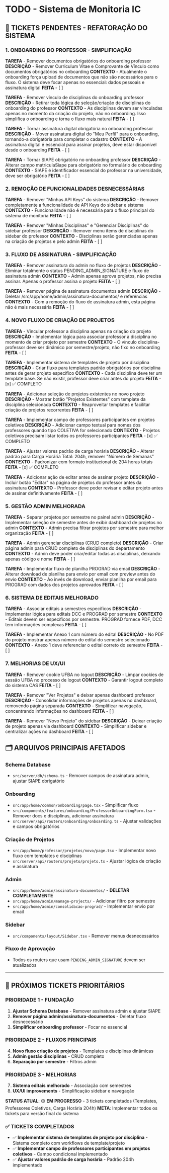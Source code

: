 # TODO - Sistema de Monitoria IC

## 🎯 TICKETS PENDENTES - REFATORAÇÃO DO SISTEMA

### 1. ONBOARDING DO PROFESSOR - SIMPLIFICAÇÃO
**TAREFA** - Remover documentos obrigatórios do onboarding professor
**DESCRIÇÃO** - Remover Curriculum Vitae e Comprovante de Vínculo como documentos obrigatórios no onboarding
**CONTEXTO** - Atualmente o onboarding força upload de documentos que não são necessários para o fluxo. O sistema deve focar apenas no essencial: dados pessoais e assinatura digital
**FEITA** - [ ]

**TAREFA** - Remover vínculo de disciplinas do onboarding professor
**DESCRIÇÃO** - Retirar toda lógica de seleção/criação de disciplinas do onboarding do professor
**CONTEXTO** - As disciplinas devem ser vinculadas apenas no momento da criação do projeto, não no onboarding. Isso simplifica o onboarding e torna o fluxo mais natural
**FEITA** - [ ]

**TAREFA** - Tornar assinatura digital obrigatória no onboarding professor
**DESCRIÇÃO** - Mover assinatura digital do "Meu Perfil" para o onboarding, tornando-a obrigatória para completar o cadastro
**CONTEXTO** - A assinatura digital é essencial para assinar projetos, deve estar disponível desde o onboarding
**FEITA** - [ ]

**TAREFA** - Tornar SIAPE obrigatório no onboarding professor
**DESCRIÇÃO** - Alterar campo matriculaSiape para obrigatório no formulário de onboarding
**CONTEXTO** - SIAPE é identificador essencial do professor na universidade, deve ser obrigatório
**FEITA** - [ ]

### 2. REMOÇÃO DE FUNCIONALIDADES DESNECESSÁRIAS
**TAREFA** - Remover "Minhas API Keys" do sistema
**DESCRIÇÃO** - Remover completamente a funcionalidade de API Keys do sidebar e sistema
**CONTEXTO** - Funcionalidade não é necessária para o fluxo principal do sistema de monitoria
**FEITA** - [ ]

**TAREFA** - Remover "Minhas Disciplinas" e "Gerenciar Disciplinas" do sidebar professor
**DESCRIÇÃO** - Remover menu items de disciplinas do sidebar do professor
**CONTEXTO** - Disciplinas serão gerenciadas apenas na criação de projetos e pelo admin
**FEITA** - [ ]

### 3. FLUXO DE ASSINATURA - SIMPLIFICAÇÃO
**TAREFA** - Remover assinatura do admin no fluxo de projetos
**DESCRIÇÃO** - Eliminar totalmente o status PENDING_ADMIN_SIGNATURE e fluxo de assinatura admin
**CONTEXTO** - Admin apenas aprova projetos, não precisa assinar. Apenas o professor assina o projeto
**FEITA** - [ ]

**TAREFA** - Remover página de assinatura documentos admin
**DESCRIÇÃO** - Deletar /src/app/home/admin/assinatura-documentos/ e referências
**CONTEXTO** - Com a remoção do fluxo de assinatura admin, esta página não é mais necessária
**FEITA** - [ ]

### 4. NOVO FLUXO DE CRIAÇÃO DE PROJETOS
**TAREFA** - Vincular professor a disciplina apenas na criação do projeto
**DESCRIÇÃO** - Implementar lógica para associar professor à disciplina no momento de criar projeto por semestre
**CONTEXTO** - O vínculo disciplina-professor deve ser dinâmico por semestre/projeto, não fixo no onboarding
**FEITA** - [ ]

**TAREFA** - Implementar sistema de templates de projeto por disciplina
**DESCRIÇÃO** - Criar fluxo para templates padrão obrigatórios por disciplina antes de gerar projeto específico
**CONTEXTO** - Cada disciplina deve ter um template base. Se não existir, professor deve criar antes do projeto
**FEITA** - [x] ✅ COMPLETO

**TAREFA** - Adicionar seleção de projetos existentes no novo projeto
**DESCRIÇÃO** - Mostrar botão "Projetos Existentes" com template da disciplina selecionada
**CONTEXTO** - Reaproveitar templates e facilitar criação de projetos recorrentes
**FEITA** - [ ]

**TAREFA** - Implementar campo de professores participantes em projetos coletivos
**DESCRIÇÃO** - Adicionar campo textual para nomes dos professores quando tipo COLETIVA for selecionado
**CONTEXTO** - Projetos coletivos precisam listar todos os professores participantes
**FEITA** - [x] ✅ COMPLETO

**TAREFA** - Ajustar valores padrão de carga horária
**DESCRIÇÃO** - Alterar padrão para Carga Horária Total: 204h, remover "Número de Semanas"
**CONTEXTO** - Padronizar com formato institucional de 204 horas totais
**FEITA** - [x] ✅ COMPLETO

**TAREFA** - Adicionar ação de editar antes de assinar projeto
**DESCRIÇÃO** - Incluir botão "Editar" na página de projetos do professor antes da assinatura
**CONTEXTO** - Professor deve poder revisar e editar projeto antes de assinar definitivamente
**FEITA** - [ ]

### 5. GESTÃO ADMIN MELHORADA
**TAREFA** - Separar projetos por semestre no painel admin
**DESCRIÇÃO** - Implementar seleção de semestre antes de exibir dashboard de projetos no admin
**CONTEXTO** - Admin precisa filtrar projetos por semestre para melhor organização
**FEITA** - [ ]

**TAREFA** - Admin gerenciar disciplinas (CRUD completo)
**DESCRIÇÃO** - Criar página admin para CRUD completo de disciplinas do departamento
**CONTEXTO** - Admin deve poder criar/editar todas as disciplinas, deixando apenas código e nome
**FEITA** - [ ]

**TAREFA** - Implementar fluxo de planilha PROGRAD via email
**DESCRIÇÃO** - Alterar download de planilha para envio por email com preview antes do envio
**CONTEXTO** - Ao invés de download, enviar planilha por email para PROGRAD com dados dos projetos aprovados
**FEITA** - [ ]

### 6. SISTEMA DE EDITAIS MELHORADO
**TAREFA** - Associar editais a semestres específicos
**DESCRIÇÃO** - Implementar lógica para editais DCC e PROGRAD por semestre
**CONTEXTO** - Editais devem ser específicos por semestre. PROGRAD fornece PDF, DCC tem informações complexas
**FEITA** - [ ]

**TAREFA** - Implementar Anexo 1 com número do edital
**DESCRIÇÃO** - No PDF do projeto mostrar apenas número do edital do semestre selecionado
**CONTEXTO** - Anexo 1 deve referenciar o edital correto do semestre
**FEITA** - [ ]

### 7. MELHORIAS DE UX/UI
**TAREFA** - Remover cookie UFBA no logout
**DESCRIÇÃO** - Limpar cookies de sessão UFBA no processo de logout
**CONTEXTO** - Garantir logout completo do sistema CAS
**FEITA** - [ ]

**TAREFA** - Remover "Ver Projetos" e deixar apenas dashboard professor
**DESCRIÇÃO** - Consolidar informações de projetos apenas no dashboard, removendo página separada
**CONTEXTO** - Simplificar navegação, concentrando informações no dashboard
**FEITA** - [ ]

**TAREFA** - Remover "Novo Projeto" do sidebar
**DESCRIÇÃO** - Deixar criação de projeto apenas via dashboard
**CONTEXTO** - Simplificar sidebar e centralizar ações no dashboard
**FEITA** - [ ]

## 🗂️ ARQUIVOS PRINCIPAIS AFETADOS

### Schema Database
- `src/server/db/schema.ts` - Remover campos de assinatura admin, ajustar SIAPE obrigatório

### Onboarding
- `src/app/home/common/onboarding/page.tsx` - Simplificar fluxo
- `src/components/features/onboarding/ProfessorOnboardingForm.tsx` - Remover docs e disciplinas, adicionar assinatura
- `src/server/api/routers/onboarding/onboarding.ts` - Ajustar validações e campos obrigatórios

### Criação de Projetos
- `src/app/home/professor/projetos/novo/page.tsx` - Implementar novo fluxo com templates e disciplinas
- `src/server/api/routers/projeto/projeto.ts` - Ajustar lógica de criação e assinatura

### Admin
- `src/app/home/admin/assinatura-documentos/` - **DELETAR COMPLETAMENTE**
- `src/app/home/admin/manage-projects/` - Adicionar filtro por semestre
- `src/app/home/admin/consolidacao-prograd/` - Implementar envio por email

### Sidebar
- `src/components/layout/Sidebar.tsx` - Remover menus desnecessários

### Fluxo de Aprovação
- Todos os routers que usam `PENDING_ADMIN_SIGNATURE` devem ser atualizados

---

## 🚀 PRÓXIMOS TICKETS PRIORITÁRIOS

### PRIORIDADE 1 - FUNDAÇÃO
1. **Ajustar Schema Database** - Remover assinatura admin e ajustar SIAPE
2. **Remover página admin/assinatura-documentos** - Deletar fluxo desnecessário
3. **Simplificar onboarding professor** - Focar no essencial

### PRIORIDADE 2 - FLUXOS PRINCIPAIS
4. **Novo fluxo criação de projetos** - Templates e disciplinas dinâmicas
5. **Admin gestão disciplinas** - CRUD completo
6. **Separação por semestre** - Filtros admin

### PRIORIDADE 3 - MELHORIAS
7. **Sistema editais melhorado** - Associação com semestres
8. **UX/UI improvements** - Simplificação sidebar e navegação

**STATUS ATUAL**: 🟡 **EM PROGRESSO** - 3 tickets completados (Templates, Professores Coletivos, Carga Horária 204h)
**META**: Implementar todos os tickets para versão final do sistema

### ✅ TICKETS COMPLETADOS
- ✅ **Implementar sistema de templates de projeto por disciplina** - Sistema completo com workflows de template/projeto
- ✅ **Implementar campo de professores participantes em projetos coletivos** - Campo condicional implementado
- ✅ **Ajustar valores padrão de carga horária** - Padrão 204h implementado